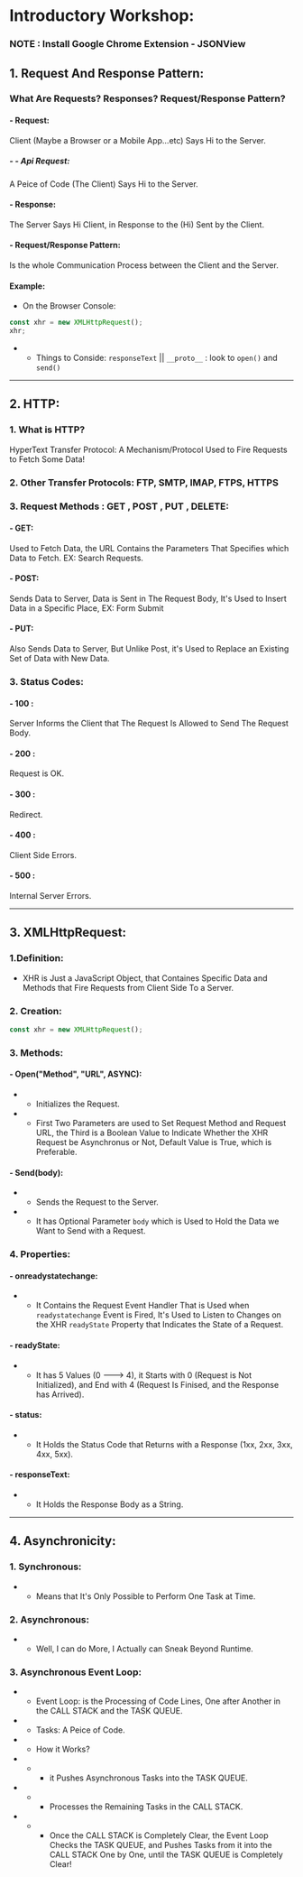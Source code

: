 # Introductory Workshop:

### NOTE : Install Google Chrome Extension - JSONView

## 1. Request And Response Pattern:

### What Are Requests? Responses? Request/Response Pattern?
#### - Request:
Client (Maybe a Browser or a Mobile App...etc) Says Hi to the Server.
##### - - Api Request:
A Peice of Code (The Client) Says Hi to the Server.
#### - Response:
The Server Says Hi Client, in Response to the (Hi) Sent by the Client.
#### - Request/Response Pattern:
Is the whole Communication Process between the Client and the Server.

#### Example:
- On the Browser Console:
```javascript
const xhr = new XMLHttpRequest();
xhr;
```
- - Things to Conside: ```responseText``` || ```__proto__``` : look to ```open()``` and ```send()```

-----------

## 2. HTTP:

### 1. What is HTTP?
HyperText Transfer Protocol: A Mechanism/Protocol Used to Fire Requests to Fetch Some Data!

### 2. Other Transfer Protocols: FTP, SMTP, IMAP, FTPS, HTTPS
### 3. Request Methods : GET , POST , PUT , DELETE:

#### - GET:
Used to Fetch Data, the URL Contains the Parameters That Specifies which Data to Fetch. EX: Search Requests.

#### - POST:
Sends Data to Server, Data is Sent in The Request Body, It's Used to Insert Data in a Specific Place, EX: Form Submit

#### - PUT:
Also Sends Data to Server, But Unlike Post, it's Used to Replace an Existing Set of Data with New Data.

### 3. Status Codes:
#### - 100 :
Server Informs the Client that The Request Is Allowed to Send The Request Body.
#### - 200 :
Request is OK.
#### - 300 :
Redirect.
#### - 400 :
Client Side Errors.
#### - 500 :
Internal Server Errors.

-----------

## 3. XMLHttpRequest:

### 1.Definition:
- XHR is Just a JavaScript Object, that Containes Specific Data and Methods that Fire Requests from Client Side To a Server.

### 2. Creation:
```javascript
const xhr = new XMLHttpRequest();
```
### 3. Methods:
#### - Open("Method", "URL", ASYNC):
- - Initializes the Request.
- - First Two Parameters are used to Set Request Method and Request URL, the Third is a Boolean Value to Indicate Whether the XHR Request be Asynchronus or Not, Default Value is True, which is Preferable.

#### - Send(body):
- - Sends the Request to the Server.
- - It has Optional Parameter ```body``` which is Used to Hold the Data we Want to Send with a Request.

### 4. Properties:
#### - onreadystatechange:
- - It  Contains the Request Event Handler That is Used when ``` readystatechange ``` Event is Fired, It's Used to Listen to Changes on the XHR ``` readyState ``` Property that Indicates the State of a Request.

#### - readyState:
- - It has 5 Values (0 ---> 4), it Starts with 0 (Request is Not Initialized), and End with 4 (Request Is Finised, and the Response has Arrived).

#### - status:
- - It Holds the Status Code that Returns with a Response (1xx, 2xx, 3xx, 4xx, 5xx).

#### - responseText:
- - It Holds the Response Body as a String.

-----------

## 4. Asynchronicity:

### 1. Synchronous:
- - Means that It's Only Possible to Perform One Task at Time.

### 2. Asynchronous:
- - Well, I can do More, I Actually can Sneak Beyond Runtime.

### 3. Asynchronous Event Loop:
- - Event Loop: is the Processing of Code Lines, One after Another in the CALL STACK and the TASK QUEUE.
- - Tasks: A Peice of Code.
- - How it Works?
- - - it Pushes Asynchronous Tasks into the TASK QUEUE.
- - - Processes the Remaining Tasks in the CALL STACK.
- - - Once the CALL STACK is Completely Clear, the Event Loop Checks the TASK QUEUE, and Pushes Tasks from it into the CALL STACK One by One, until the TASK QUEUE is Completely Clear!
